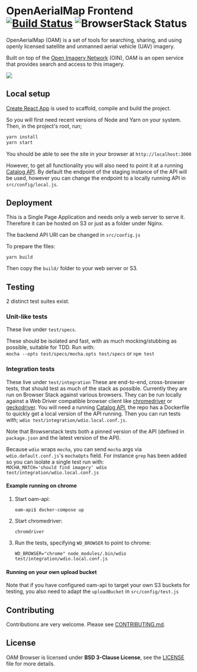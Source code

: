 # OpenAerialMap Frontend [![Build Status](https://travis-ci.org/hotosm/oam-browser.svg?branch=develop)](https://travis-ci.org/hotosm/oam-browser) ![BrowserStack Status](https://www.browserstack.com/automate/badge.svg?badge_key=cXlaWlgyeEhmUUlISEpjTU9OQTg3RzdLVUlqUWo0V0JsOG5sMGJ4MlNnYz0tLWhtNFRWMnBlYWJnQUd6TFFZVzJxK3c9PQ==--955a5de2e9ea1506cdeb8cebdcbca07435613863)

OpenAerialMap (OAM) is a set of tools for searching, sharing, and using openly licensed satellite and unmanned aerial vehicle (UAV) imagery. 

Built on top of the [Open Imagery Network](https://openimagerynetwork.github.io/) (OIN), OAM is an open service that provides search and access to this imagery.

![](./contrib/oam_screenshot.jpg)

## Local setup

[Create React App](https://github.com/facebookincubator/create-react-app) is used to scaffold, compile and build the project.

So you will first need recent versions of Node and Yarn on your system. Then, in the project's root, run;

```bash
yarn install
yarn start
```

You should be able to see the site in your browser at `http://localhost:3000`

However, to get all functionality you will also need to point it at a running [Catalog API](https://github.com/hotosm/oam-catalog). By default the endpoint of the staging instance of the API will be used, however you can change the endpoint to a locally running API in `src/config/local.js`.

## Deployment

This is a Single Page Application and needs only a web server to serve it. Therefore it can be hosted on S3 or just
as a folder under Nginx.

The backend API URI can be changed in `src/config.js`

To prepare the files:

`yarn build`

Then copy the `build/` folder to your web server or S3.

## Testing
2 distinct test suites exist.

### Unit-like tests
These live under `test/specs`.

These should be isolated and fast, with as much mocking/stubbing as possible, suitable for TDD. Run with:    
`mocha --opts test/specs/mocha.opts test/specs` or `npm test`

### Integration tests

These live under `test/integration`
These are end-to-end, cross-browser tests, that should test as much of the stack as possible. Currently they are run on Browser Stack against various browsers. They can be run locally against a Web Driver compatible browser client like [chromedriver](https://sites.google.com/a/chromium.org/chromedriver/) or [geckodriver](https://github.com/mozilla/geckodriver). 
You will need a running [Catalog API](https://github.com/hotosm/oam-catalog), the repo has a Dockerfile to quickly get
a local version of the API running. Then you can run tests with;
`wdio test/integration/wdio.local.conf.js`.

Note that Browserstack tests both a pinned version of the API (defined in `package.json` and the latest version of the API).

Because `wdio` wraps `mocha`, you can send `mocha` args via `wdio.default.conf.js`'s `mochaOpts` field. For instance `grep` has been added so you can isolate a single test run with:    
`MOCHA_MATCH='should find imagery' wdio test/integration/wdio.local.conf.js`

#### Example running on chrome

1. Start oam-api:

   `oam-api$ docker-compose up`

2. Start chromedriver:

    `chromdriver`

3. Run the tests, specifying `WD_BROWSER` to point to chrome:

    `WD_BROWSER="chrome" node_modules/.bin/wdio test/integration/wdio.local.conf.js`


#### Running on your own upload bucket

Note that if you have configured oam-api to target your own S3 buckets for testing, you also need
to adapt the `uploadBucket` in `src/config/test.js`

## Contributing

Contributions are very welcome. Please see [CONTRIBUTING.md](./CONTRIBUTING.md).

## License
OAM Browser is licensed under **BSD 3-Clause License**, see the [LICENSE](LICENSE) file for more details.
